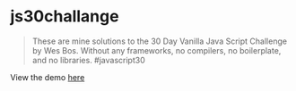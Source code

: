 # js30challange
> These are mine solutions to the 30 Day Vanilla Java Script Challenge by Wes Bos. Without any frameworks, no compilers, no boilerplate, and no libraries. #javascript30

View the demo [here](https://thetarnav.github.io/js30challange)
